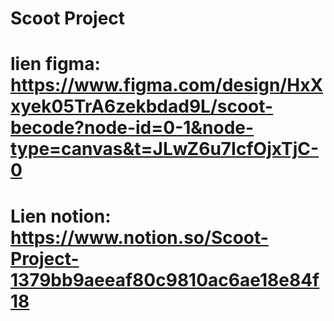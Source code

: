 # Scoot Project
# lien figma: https://www.figma.com/design/HxXxyek05TrA6zekbdad9L/scoot-becode?node-id=0-1&node-type=canvas&t=JLwZ6u7IcfOjxTjC-0
# Lien notion: https://www.notion.so/Scoot-Project-1379bb9aeeaf80c9810ac6ae18e84f18

